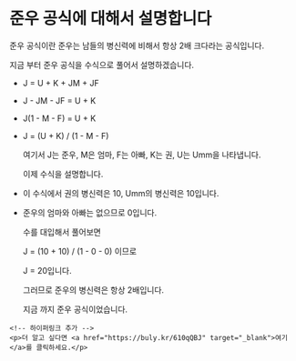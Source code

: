 <!DOCTYPE html>
<html lang="ko">
<head>
    <meta charset="UTF-8">
    <meta name="viewport" content="width=device-width, initial-scale=1.0">
    <title>준우 공식</title>
</head>
<body>
    <h1>준우 공식에 대해서 설명합니다</h1>
    <p>준우 공식이란 준우는 남들의 병신력에 비해서 항상 2배 크다라는 공식입니다.</p>
    <p>지금 부터 준우 공식을 수식으로 풀어서 설명하겠습니다.</p>
    <ul>
        <li><p> J = U + K + JM + JF</p></li>
        <li><p>J - JM - JF = U + K</p></li>
        <li><p>J(1 - M - F) = U + K</p></li>
        <li><p>J = (U + K) / (1 - M - F)</p></li>
        <p>여기서 J는 준우, M은 엄마, F는 아빠, K는 권, U는 Umm을 나타냅니다.</p>
        <p>이제 수식을 설명합니다.</p>
    </ul>
    <ul>
        <li><p> 이 수식에서 권의 병신력은 10, Umm의 병신력은 10입니다.</p></li>
        <li><p> 준우의 엄마와 아빠는 없으므로 0입니다.</p></li>
        <p>수를 대입해서 풀어보면</p>
        <p> J = (10 + 10) / (1 - 0 - 0) 이므로</p>
        <p> J = 20입니다.</p>
        <p>그러므로 준우의 병신력은 항상 2배입니다.</p>
        <p>지금 까지 준우 공식이었습니다.</p>
    </ul>
    
    <!-- 하이퍼링크 추가 -->
    <p>더 알고 싶다면 <a href="https://buly.kr/610qQBJ" target="_blank">여기</a>를 클릭하세요.</p>
</body>
</html>
